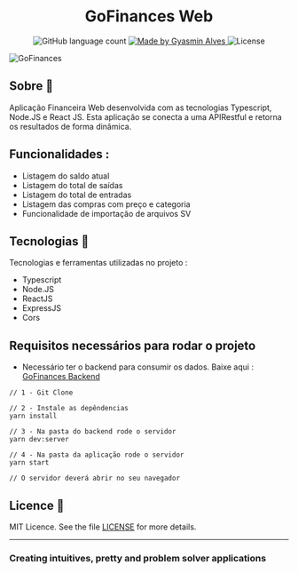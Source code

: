 


<h1 align="center">
  GoFinances Web
</h1>


<p align="center">
  <img alt="GitHub language count" src="https://img.shields.io/github/languages/count/GyAlves/GoFinances-Web" />

  <a href="https://www.linkedin.com/in/gyasmin-assun%C3%A7%C3%A3o-223417180/">
    <img alt="Made by Gyasmin Alves" src="https://img.shields.io/badge/made%20by-Gyasmin%20Alves-blue">
  </a>

 <img alt="License" src="https://img.shields.io/github/license/GyAlves/GoFinances-Web?color=blue">

</p>

<img alt="GoFinances" src="https://ik.imagekit.io/am6iypeh5w/GoFinances_4QlewH1o8.png">


##  Sobre  📖
Aplicação Financeira Web desenvolvida com as tecnologias Typescript, Node.JS e React JS. Esta aplicação se conecta a uma APIRestful e 
retorna os resultados de forma dinâmica. 

## Funcionalidades :
- Listagem do saldo atual 
- Listagem do total de saídas
- Listagem do total de entradas 
- Listagem das compras com preço e categoria 
- Funcionalidade de importação de arquivos SV

## Tecnologias  📱 
Tecnologias e ferramentas utilizadas no projeto :
- Typescript
- Node.JS
- ReactJS
- ExpressJS
- Cors

 ## Requisitos necessários para rodar o projeto 
 - Necessário ter o backend para consumir os dados. Baixe aqui : <a href="https://github.com/GyAlves/GoFinances-Backend">GoFinances Backend</a>
    
  ```   
  // 1 - Git Clone
  
  // 2 - Instale as depêndencias
  yarn install
  
  // 3 - Na pasta do backend rode o servidor 
  yarn dev:server
  
  // 4 - Na pasta da aplicação rode o servidor
  yarn start
  
  // O servidor deverá abrir no seu navegador

```


##  Licence :memo:

MIT Licence. See the file [LICENSE](LICENSE.md) for more details.

---

### Creating intuitives, pretty and problem solver applications
